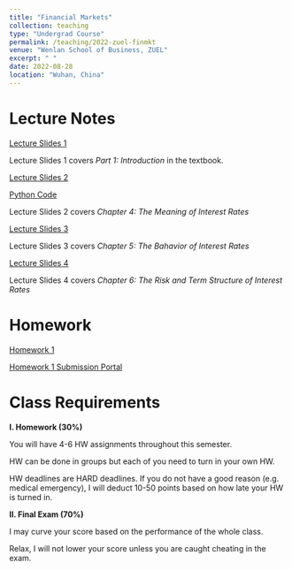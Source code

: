 ```yaml
---
title: "Financial Markets"
collection: teaching
type: "Undergrad Course"
permalink: /teaching/2022-zuel-finmkt
venue: "Wenlan School of Business, ZUEL"
excerpt: " "
date: 2022-08-28
location: "Wuhan, China"
---
```


# Lecture Notes

[Lecture Slides 1](https://github.com/Anonymous-Y/my_website/blob/bcfdf8be15eca456d62d7428221430974a8aa5fc/files/ZUEL/financial_markets/FinancialMarket_1.pdf)

Lecture Slides 1 covers *Part 1: Introduction* in the textbook.

[Lecture Slides 2](https://github.com/Anonymous-Y/my_website/blob/8b68525b5ad5010393de2da546e18cdd53f9b2e0/files/ZUEL/financial_markets/FinancialMarket_2.pdf)

[Python Code](https://github.com/Anonymous-Y/my_website/blob/accd93688723f9676324c1624099bf42b5a6ddfe/files/ZUEL/financial_markets/numpy_financial_fun.py)

Lecture Slides 2 covers *Chapter 4: The Meaning of Interest Rates*

[Lecture Slides 3](https://github.com/Anonymous-Y/my_website/blob/8b68525b5ad5010393de2da546e18cdd53f9b2e0/files/ZUEL/financial_markets/FinancialMarket_3.pdf)

Lecture Slides 3 covers *Chapter 5: The Bahavior of Interest Rates*

[Lecture Slides 4](https://github.com/Anonymous-Y/my_website/blob/8b68525b5ad5010393de2da546e18cdd53f9b2e0/files/ZUEL/financial_markets/FinnacialMarket_4.pdf)

Lecture Slides 4 covers *Chapter 6: The Risk and Term Structure of Interest Rates*


# Homework

[Homework 1](https://github.com/Anonymous-Y/my_website/blob/523e0ca5bc51ea819890fab4e670931039aeaddf/files/ZUEL/financial_markets/Financial%20Markets%20Homework%201.pdf)

[Homework 1 Submission Portal](https://docs.qq.com/form/page/DU1FtT2xEamVaYUdh)


# Class Requirements

**I. Homework (30%)**

You will have 4-6 HW assignments throughout this semester.

HW can be done in groups but each of you need to turn in your own HW.

HW deadlines are HARD deadlines. If you do not have a good reason (e.g. medical emergency), I will deduct 10-50 points based on how late your HW is turned in.

**II. Final Exam (70%)**

I may curve your score based on the performance of the whole class. 

Relax, I will not lower your score unless you are caught cheating in the exam. 

